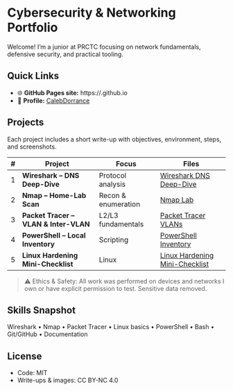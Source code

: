 # Cybersecurity & Networking Portfolio

Welcome! I’m a junior at PRCTC focusing on network fundamentals, defensive security, and practical tooling.

## Quick Links
- 🌐 **GitHub Pages site:** https://<CalebDorrance>.github.io
- 👤 **Profile:** [CalebDorrance](https://github.com/CalebDorrance)

## Projects
Each project includes a short write-up with objectives, environment, steps, and screenshots.

| # | Project | Focus | Files |
|---|--------|-------|------|
| 1 | **Wireshark – DNS Deep-Dive** | Protocol analysis | [Wireshark DNS Deep-Dive](https://github.com/CalebDorrance/Portfolio/blob/main/Projects/Wireshark%20DNS%20deep%20dive) |
| 2 | **Nmap – Home-Lab Scan** | Recon & enumeration | [Nmap Lab](https://github.com/CalebDorrance/Portfolio/blob/main/Projects/Nmap%20lab) |
| 3 | **Packet Tracer – VLAN & Inter-VLAN** | L2/L3 fundamentals | [Packet Tracer VLANs](https://github.com/CalebDorrance/Portfolio/blob/main/Projects/Packet%20Tracer%20VLANs) |
| 4 | **PowerShell – Local Inventory** | Scripting | [PowerShell Inventory](https://github.com/CalebDorrance/Portfolio/blob/main/Projects/PowerShell%20inventory) |
| 5 | **Linux Hardening Mini-Checklist** | Linux | [Linux Hardening Mini-Checklist](https://github.com/CalebDorrance/Portfolio/blob/main/Projects/PowerShell%20inventory) |

> ⚠️ Ethics & Safety: All work was performed on devices and networks I own or have explicit permission to test. Sensitive data removed.

## Skills Snapshot
Wireshark • Nmap • Packet Tracer • Linux basics • PowerShell • Bash • Git/GitHub • Documentation

## License
- Code: MIT
- Write-ups & images: CC BY-NC 4.0
